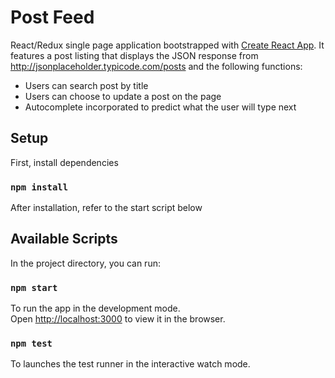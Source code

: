 # Post Feed
React/Redux single page application bootstrapped with [Create React App](https://github.com/facebook/create-react-app). It features a post listing that displays the JSON response from http://jsonplaceholder.typicode.com/posts and the following functions:
* Users can search post by title
* Users can choose to update a post on the page
* Autocomplete incorporated to predict what the user will type next

## Setup
First, install dependencies
### `npm install`

After installation, refer to the start script below

## Available Scripts

In the project directory, you can run:

### `npm start`

To run the app in the development mode.<br />
Open [http://localhost:3000](http://localhost:3000) to view it in the browser.

### `npm test`

To launches the test runner in the interactive watch mode.<br />

